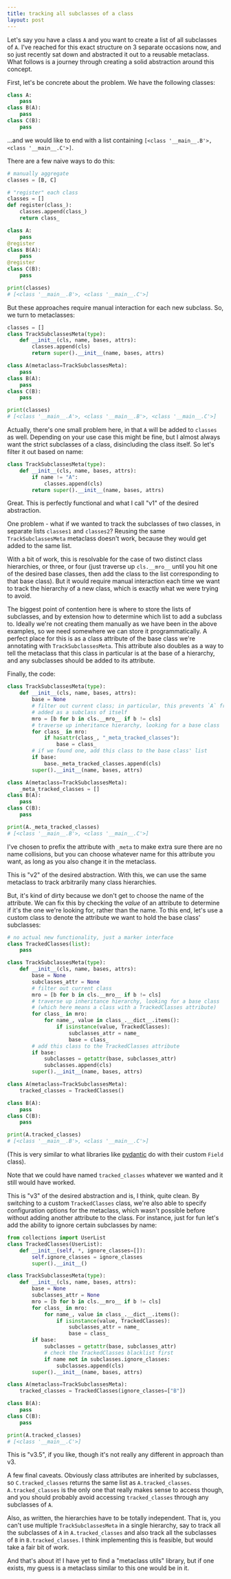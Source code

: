 ```yaml
---
title: tracking all subclasses of a class
layout: post
---
```


Let's say you have a class `A` and you want to create a list of all subclasses of `A`. I've reached for this exact structure on 3 separate occasions now, and so just recently sat down and abstracted it out to a reusable metaclass. What follows is a journey through creating a solid abstraction around this concept.

First, let's be concrete about the problem. We have the following classes:

```python
class A:
    pass
class B(A):
    pass
class C(B):
    pass
```

...and we would like to end with a list containing `[<class '__main__.B'>, <class '__main__.C'>]`.

There are a few naive ways to do this:

```python
# manually aggregate
classes = [B, C]

# "register" each class
classes = []
def register(class_):
    classes.append(class_)
    return class_

class A:
    pass
@register
class B(A):
    pass
@register
class C(B):
    pass

print(classes)
# [<class '__main__.B'>, <class '__main__.C'>]
```

But these approaches require manual interaction for each new subclass. So, we turn to metaclasses:

```python
classes = []
class TrackSubclassesMeta(type):
    def __init__(cls, name, bases, attrs):
        classes.append(cls)
        return super().__init__(name, bases, attrs)

class A(metaclass=TrackSubclassesMeta):
    pass
class B(A):
    pass
class C(B):
    pass

print(classes)
# [<class '__main__.A'>, <class '__main__.B'>, <class '__main__.C'>]
```

Actually, there's one small problem here, in that `A` will be added to `classes` as well. Depending on your use case this might be fine, but I almost always want the strict subclasses of a class, disincluding the class itself. So let's filter it out based on name:

```python
class TrackSubclassesMeta(type):
    def __init__(cls, name, bases, attrs):
        if name != "A":
            classes.append(cls)
        return super().__init__(name, bases, attrs)
```

Great. This is perfectly functional and what I call "v1" of the desired abstraction.

One problem - what if we wanted to track the subclasses of two classes, in separate lists `classes1` and `classes2`? Reusing the same `TrackSubclassesMeta` metaclass doesn't work, because they would get added to the same list.

With a bit of work, this is resolvable for the case of two distinct class hierarchies, or three, or four (just traverse up `cls.__mro__` until you hit one of the desired base classes, then add the class to the list corresponding to that base class). But it would require manual interaction each time we want to track the hierarchy of a new class, which is exactly what we were trying to avoid.

The biggest point of contention here is where to store the lists of subclasses, and by extension how to determine which list to add a subclass to. Ideally we're not creating them manually as we have been in the above examples, so we need somewhere we can store it programmatically. A perfect place for this is as a class attribute of the base class we're annotating with `TrackSubclassesMeta`. This attribute also doubles as a way to tell the metaclass that this class in particular is at the base of a hierarchy, and any subclasses should be added to its attribute.

Finally, the code:

```python
class TrackSubclassesMeta(type):
    def __init__(cls, name, bases, attrs):
        base = None
        # filter out current class; in particular, this prevents `A` from being
        # added as a subclass of itself
        mro = [b for b in cls.__mro__ if b != cls]
        # traverse up inheritance hierarchy, looking for a base class
        for class_ in mro:
            if hasattr(class_, "_meta_tracked_classes"):
                base = class_
        # if we found one, add this class to the base class' list
        if base:
            base._meta_tracked_classes.append(cls)
        super().__init__(name, bases, attrs)

class A(metaclass=TrackSubclassesMeta):
    _meta_tracked_classes = []
class B(A):
    pass
class C(B):
    pass

print(A._meta_tracked_classes)
# [<class '__main__.B'>, <class '__main__.C'>]
```

I've chosen to prefix the attribute with `_meta`  to make extra sure there are no name collisions, but you can choose whatever name for this attribute you want, as long as you also change it in the metaclass.

This is "v2" of the desired abstraction. With this, we can use the same metaclass to track arbitrarily many class hierarchies.

But, it's kind of dirty because we don't get to choose the name of the attribute. We can fix this by checking the *value* of an attribute to determine if it's the one we're looking for, rather than the name. To this end, let's use a custom class to denote the attribute we want to hold the base class' subclasses:

```python
# no actual new functionality, just a marker interface
class TrackedClasses(list):
    pass

class TrackSubclassesMeta(type):
    def __init__(cls, name, bases, attrs):
        base = None
        subclasses_attr = None
        # filter out current class
        mro = [b for b in cls.__mro__ if b != cls]
        # traverse up inheritance hierarchy, looking for a base class
        # (which here means a class with a TrackedClasses attribute)
        for class_ in mro:
            for name_, value in class_.__dict__.items():
                if isinstance(value, TrackedClasses):
                    subclasses_attr = name_
                    base = class_
        # add this class to the TrackedClasses attribute
        if base:
            subclasses = getattr(base, subclasses_attr)
            subclasses.append(cls)
        super().__init__(name, bases, attrs)

class A(metaclass=TrackSubclassesMeta):
    tracked_classes = TrackedClasses()

class B(A):
    pass
class C(B):
    pass

print(A.tracked_classes)
# [<class '__main__.B'>, <class '__main__.C'>]
```

(This is very similar to what libraries like [pydantic](https://github.com/samuelcolvin/pydantic) do with their custom `Field` class).

Note that we could have named `tracked_classes` whatever we wanted and it still would have worked.

This is "v3" of the desired abstraction and is, I think, quite clean. By switching to a custom `TrackedClasses` class, we're also able to specify configuration options for the metaclass, which wasn't possible before without adding another attribute to the class. For instance, just for fun let's add the ability to ignore certain subclasses by name:

```python
from collections import UserList
class TrackedClasses(UserList):
    def __init__(self, *, ignore_classes=[]):
        self.ignore_classes = ignore_classes
        super().__init__()

class TrackSubclassesMeta(type):
    def __init__(cls, name, bases, attrs):
        base = None
        subclasses_attr = None
        mro = [b for b in cls.__mro__ if b != cls]
        for class_ in mro:
            for name_, value in class_.__dict__.items():
                if isinstance(value, TrackedClasses):
                    subclasses_attr = name_
                    base = class_
        if base:
            subclasses = getattr(base, subclasses_attr)
            # check the TrackedClasses blacklist first
            if name not in subclasses.ignore_classes:
                subclasses.append(cls)
        super().__init__(name, bases, attrs)

class A(metaclass=TrackSubclassesMeta):
    tracked_classes = TrackedClasses(ignore_classes=["B"])

class B(A):
    pass
class C(B):
    pass

print(A.tracked_classes)
# [<class '__main__.C'>]
```

This is "v3.5", if you like, though it's not really any different in approach than v3.

A few final caveats. Obviously class attributes are inherited by subclasses, so `C.tracked_classes` returns the same list as `A.tracked_classes`. `A.tracked_classes` is the only one that really makes sense to access though, and you should probably avoid accessing `tracked_classes` through any subclasses of `A`.

Also, as written, the hierarchies have to be totally independent. That is, you can't use multiple `TrackSubclassesMeta` in a single hierarchy, say to track all the subclasses of `A` in `A.tracked_classes` and also track all the subclasses of `B` in `B.tracked_classes`. I think implementing this is feasible, but would take a fair bit of work.

And that's about it! I have yet to find a "metaclass utils" library, but if one exists, my guess is a metaclass similar to this one would be in it.
